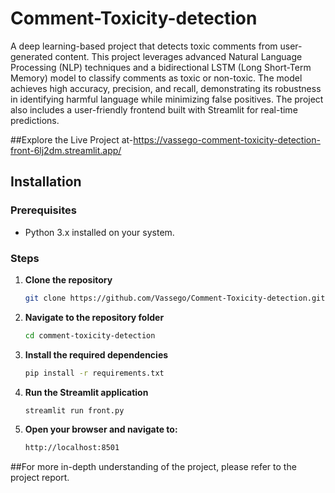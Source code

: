 # Comment-Toxicity-detection
A deep learning-based project that detects toxic comments from user-generated content. This project leverages advanced Natural Language Processing (NLP) techniques and a bidirectional LSTM (Long Short-Term Memory) model to classify comments as toxic or non-toxic. The model achieves high accuracy, precision, and recall, demonstrating its robustness in identifying harmful language while minimizing false positives. The project also includes a user-friendly frontend built with Streamlit for real-time predictions.

##Explore the Live Project at-https://vassego-comment-toxicity-detection-front-6lj2dm.streamlit.app/

## Installation

### Prerequisites
- Python 3.x installed on your system.

### Steps

1. **Clone the repository**
    ```bash
    git clone https://github.com/Vassego/Comment-Toxicity-detection.git
    ```

2. **Navigate to the repository folder**
    ```bash
    cd comment-toxicity-detection
    ```

3. **Install the required dependencies**
    ```bash
    pip install -r requirements.txt
    ```

4. **Run the Streamlit application**
    ```bash
    streamlit run front.py
    ```

5. **Open your browser and navigate to:**
    ```bash
    http://localhost:8501
    ```
##For more in-depth understanding of the project, please refer to the project report.
    

